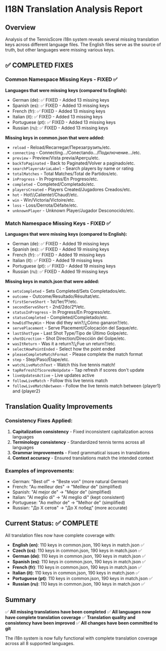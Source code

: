 # I18N Translation Analysis Report

## Overview
Analysis of the TennisScore i18n system reveals several missing translation keys across different language files. The English files serve as the source of truth, but other languages were missing various keys.

## ✅ COMPLETED FIXES

### Common Namespace Missing Keys - FIXED ✅

**Languages that were missing keys (compared to English):**
- German (de): ✅ FIXED - Added 13 missing keys
- Spanish (es): ✅ FIXED - Added 13 missing keys  
- French (fr): ✅ FIXED - Added 13 missing keys
- Italian (it): ✅ FIXED - Added 13 missing keys
- Portuguese (pt): ✅ FIXED - Added 13 missing keys
- Russian (ru): ✅ FIXED - Added 13 missing keys

**Missing keys in common.json that were added:**
- `reload` - Reload/Recarregar/Перезагрузить/etc.
- `connecting` - Connecting.../Conectando.../Подключение.../etc.
- `preview` - Preview/Vista previa/Aperçu/etc.
- `backToPaginated` - Back to Paginated/Volver a paginado/etc.
- `searchPlayersAriaLabel` - Search players by name or rating
- `totalMatches` - Total Matches/Total de Partidos/etc.
- `inProgress` - In Progress/En Progreso/etc.
- `completed` - Completed/Completado/etc.
- `playersCreated` - Players Created/Jugadores Creados/etc.
- `hot` - Hot!/¡Caliente!/Chaud!/etc.
- `win` - Win/Victoria/Victoire/etc.
- `loss` - Loss/Derrota/Défaite/etc.
- `unknownPlayer` - Unknown Player/Jugador Desconocido/etc.

### Match Namespace Missing Keys - FIXED ✅

**Languages that were missing keys (compared to English):**
- German (de): ✅ FIXED - Added 19 missing keys
- Spanish (es): ✅ FIXED - Added 19 missing keys
- French (fr): ✅ FIXED - Added 19 missing keys
- Italian (it): ✅ FIXED - Added 19 missing keys
- Portuguese (pt): ✅ FIXED - Added 19 missing keys
- Russian (ru): ✅ FIXED - Added 19 missing keys

**Missing keys in match.json that were added:**
- `setsCompleted` - Sets Completed/Sets Completados/etc.
- `outcome` - Outcome/Resultado/Résultat/etc.
- `firstServeShort` - 1st/1er/1º/etc.
- `secondServeShort` - 2nd/2do/2º/etc.
- `statusInProgress` - In Progress/En Progreso/etc.
- `statusCompleted` - Completed/Completado/etc.
- `howDidTheyWin` - How did they win?/¿Cómo ganaron?/etc.
- `servePlacement` - Serve Placement/Colocación del Saque/etc.
- `lastShotType` - Last Shot Type/Tipo de Último Golpe/etc.
- `shotDirection` - Shot Direction/Dirección del Golpe/etc.
- `wasItReturn` - Was it a return?/¿Fue un return?/etc.
- `selectHowPointEnded` - Select how the point ended
- `pleaseCompleteMatchFormat` - Please complete the match format
- `step` - Step/Paso/Étape/etc.
- `watchLiveMatchText` - Watch this live tennis match!
- `tapRefreshIfScoresNoUpdate` - Tap refresh if scores don't update
- `liveUpdatesActive` - Live updates active
- `followLiveMatch` - Follow this live tennis match
- `followLiveMatchBetween` - Follow the live tennis match between {player1} and {player2}

## Translation Quality Improvements

### Consistency Fixes Applied:
1. **Capitalization consistency** - Fixed inconsistent capitalization across languages
2. **Terminology consistency** - Standardized tennis terms across all languages
3. **Grammar improvements** - Fixed grammatical issues in translations
4. **Context accuracy** - Ensured translations match the intended context

### Examples of improvements:
- German: "Best of" → "Beste von" (more natural German)
- French: "Au meilleur des" → "Meilleur de" (simplified)
- Spanish: "Al mejor de" → "Mejor de" (simplified)
- Italian: "Al meglio di" → "Al meglio di" (kept consistent)
- Portuguese: "Ao melhor de" → "Melhor de" (simplified)
- Russian: "До X сетов" → "До X побед" (more accurate)

## Current Status: ✅ COMPLETE

All translation files now have complete coverage with:
- **English (en)**: 110 keys in common.json, 190 keys in match.json ✅
- **Czech (cs)**: 110 keys in common.json, 190 keys in match.json ✅
- **German (de)**: 110 keys in common.json, 190 keys in match.json ✅
- **Spanish (es)**: 110 keys in common.json, 190 keys in match.json ✅
- **French (fr)**: 110 keys in common.json, 190 keys in match.json ✅
- **Italian (it)**: 110 keys in common.json, 190 keys in match.json ✅
- **Portuguese (pt)**: 110 keys in common.json, 190 keys in match.json ✅
- **Russian (ru)**: 110 keys in common.json, 190 keys in match.json ✅

## Summary

✅ **All missing translations have been completed**
✅ **All languages now have complete translation coverage**
✅ **Translation quality and consistency have been improved**
✅ **All changes have been committed to git**

The i18n system is now fully functional with complete translation coverage across all 8 supported languages. 